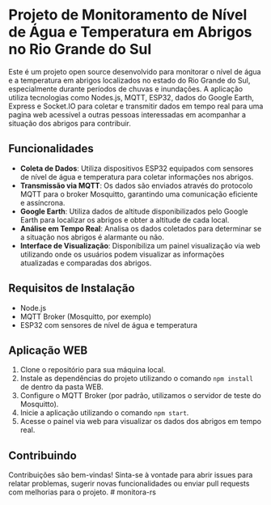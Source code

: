 # Projeto de Monitoramento de Nível de Água e Temperatura em Abrigos no Rio Grande do Sul

Este é um projeto open source desenvolvido para monitorar o nível de água e a temperatura em abrigos localizados no estado do Rio Grande do Sul, especialmente durante períodos de chuvas e inundações. A aplicação utiliza tecnologias como Nodes.js, MQTT, ESP32, dados do Google Earth, Express e Socket.IO para coletar e transmitir dados em tempo real para uma pagina web acessível a outras pessoas interessadas em acompanhar a situação dos abrigos para contribuir.

## Funcionalidades

- **Coleta de Dados**: Utiliza dispositivos ESP32 equipados com sensores de nível de água e temperatura para coletar informações nos abrigos.
- **Transmissão via MQTT**: Os dados são enviados através do protocolo MQTT para o broker Mosquitto, garantindo uma comunicação eficiente e assíncrona.
- **Google Earth**: Utiliza dados de altitude disponibilizados pelo Google Earth para localizar os abrigos e obter a altitude de cada local.
- **Análise em Tempo Real**: Analisa os dados coletados para determinar se a situação nos abrigos é alarmante ou não.
- **Interface de Visualização**: Disponibiliza um painel visualização via web utilizando onde os usuários podem visualizar as informações atualizadas e comparadas dos abrigos.

## Requisitos de Instalação

- Node.js
- MQTT Broker (Mosquitto, por exemplo)
- ESP32 com sensores de nível de água e temperatura

## Aplicação WEB

1. Clone o repositório para sua máquina local.
2. Instale as dependências do projeto utilizando o comando `npm install` de dentro da pasta WEB.
3. Configure o MQTT Broker (por padrão, utilizamos o servidor de teste do Mosquitto).
4. Inicie a aplicação utilizando o comando `npm start`.
5. Acesse o painel via web para visualizar os dados dos abrigos em tempo real.

## Contribuindo

Contribuições são bem-vindas! Sinta-se à vontade para abrir issues para relatar problemas, sugerir novas funcionalidades ou enviar pull requests com melhorias para o projeto.
#   m o n i t o r a - r s 
